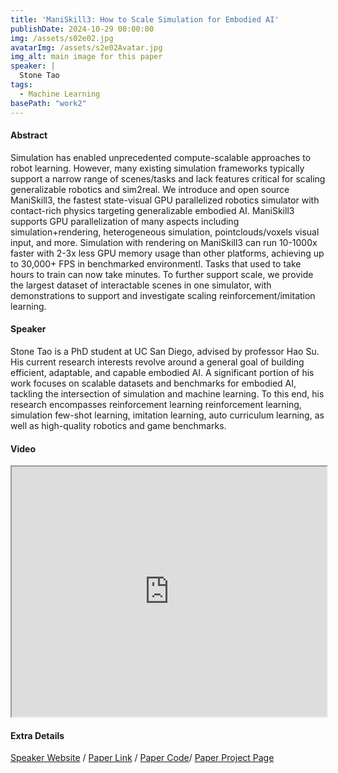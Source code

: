 ```yaml
---
title: 'ManiSkill3: How to Scale Simulation for Embodied AI'
publishDate: 2024-10-29 00:00:00
img: /assets/s02e02.jpg
avatarImg: /assets/s2e02Avatar.jpg
img_alt: main image for this paper
speaker: |
  Stone Tao
tags:
  - Machine Learning
basePath: "work2"
---
```


#### Abstract

Simulation has enabled unprecedented compute-scalable approaches to robot learning. However, many existing simulation frameworks typically support a narrow range of scenes/tasks and lack features critical for scaling generalizable robotics and sim2real. We introduce and open source ManiSkill3, the fastest state-visual GPU parallelized robotics simulator with contact-rich physics targeting generalizable embodied AI. ManiSkill3 supports GPU parallelization of many aspects including simulation+rendering, heterogeneous simulation, pointclouds/voxels visual input, and more. Simulation with rendering on ManiSkill3 can run 10-1000x faster with 2-3x less GPU memory usage than other platforms, achieving up to 30,000+ FPS in benchmarked environmentl. Tasks that used to take hours to train can now take minutes. To further support scale, we provide the largest dataset of interactable scenes in one simulator, with demonstrations to support and investigate scaling reinforcement/imitation learning.

#### Speaker

Stone Tao is a PhD student at UC San Diego, advised by professor Hao Su. 
His current research interests revolve around a general goal of building efficient, adaptable, and capable embodied AI. A significant portion of his work focuses on scalable datasets and benchmarks for embodied AI, tackling the intersection of simulation and machine learning. To this end, his research encompasses reinforcement learning reinforcement learning, simulation few-shot learning, imitation learning, auto curriculum learning, as well as high-quality robotics and game benchmarks.

#### Video

<iframe width="100%" height="400px"
src="https://www.youtube.com/watch?v=tIF8xQ2luXA" style="display: block; margin: 0 auto;">
</iframe>

#### Extra Details

[Speaker Website](https://www.stoneztao.com/) / [Paper Link](https://arxiv.org/abs/2410.00425) / [Paper Code](https://github.com/haosulab/ManiSkill)/ [Paper Project Page](https://www.maniskill.ai/home)
